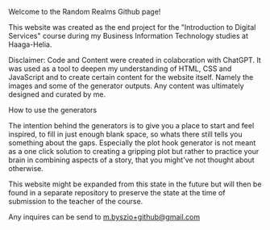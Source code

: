 Welcome to the Random Realms Github page!

This website was created as the end project for the "Introduction to Digital Services" course during 
my Business Information Technology studies at Haaga-Helia.

Disclaimer: Code and Content were created in colaboration with ChatGPT. It was used as a tool to deepen my understanding
of HTML, CSS and JavaScript and to create certain content for the website itself. Namely the images and some of the generator outputs.
Any content was ultimately designed and curated by me.

How to use the generators

The intention behind the generators is to give you a place to start and feel inspired, 
to fill in just enough blank space, so whats there still tells you something about the gaps.
Especially the plot hook generator is not meant as a one click solution to creating a gripping plot but rather to practice your brain in combining aspects of a story,
that you might've not thought about otherwise.

This website might be expanded from this state in the future but will then be found in a separate repository to preserve the state at the time of submission to the teacher of the course.

Any inquires can be send to m.byszio+github@gmail.com

